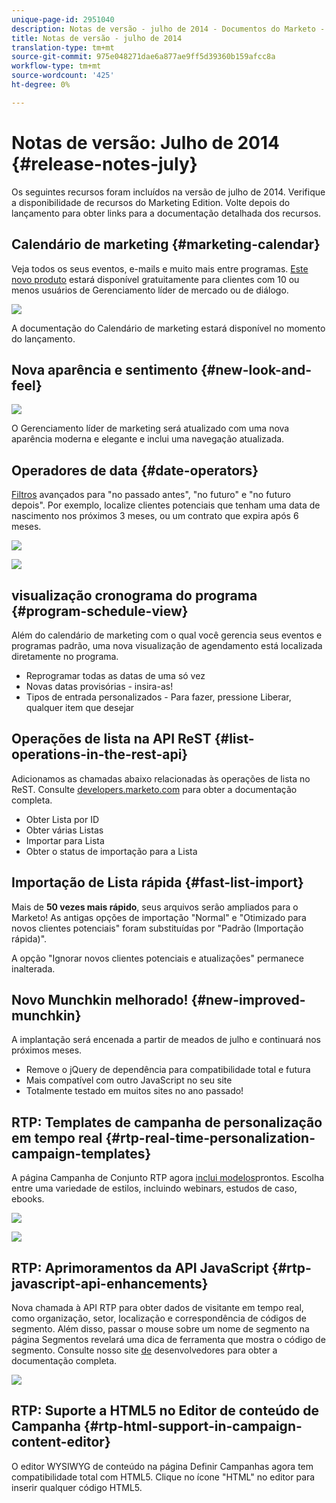 ```yaml
---
unique-page-id: 2951040
description: Notas de versão - julho de 2014 - Documentos do Marketo - Documentação do produto
title: Notas de versão - julho de 2014
translation-type: tm+mt
source-git-commit: 975e048271dae6a877ae9ff5d39360b159afcc8a
workflow-type: tm+mt
source-wordcount: '425'
ht-degree: 0%

---
```



# Notas de versão: Julho de 2014 {#release-notes-july}

Os seguintes recursos foram incluídos na versão de julho de 2014. Verifique a disponibilidade de recursos do Marketing Edition. Volte depois do lançamento para obter links para a documentação detalhada dos recursos.

## Calendário de marketing {#marketing-calendar}

Veja todos os seus eventos, e-mails e muito mais entre programas. [Este novo produto](/help/marketo/product-docs/core-marketo-concepts/marketing-calendar/understanding-the-calendar/navigating-the-marketing-calendar.md) estará disponível gratuitamente para clientes com 10 ou menos usuários de Gerenciamento líder de mercado ou de diálogo.

![](assets/image2014-9-22-14-3a22-3a27.png)

A documentação do Calendário de marketing estará disponível no momento do lançamento.

## Nova aparência e sentimento {#new-look-and-feel}

![](assets/image2014-9-22-14-3a22-3a47.png)

O Gerenciamento líder de marketing será atualizado com uma nova aparência moderna e elegante e inclui uma navegação atualizada.

## Operadores de data {#date-operators}

[Filtros](/help/marketo/product-docs/core-marketo-concepts/smart-lists-and-static-lists/creating-a-smart-list/smart-list-filter-operators-glossary.md) avançados para &quot;no passado antes&quot;, &quot;no futuro&quot; e &quot;no futuro depois&quot;. Por exemplo, localize clientes potenciais que tenham uma data de nascimento nos próximos 3 meses, ou um contrato que expira após 6 meses.

![](assets/image2014-9-22-14-3a23-3a56.png)

![](assets/image2014-9-22-14-3a24-3a39.png)

## visualização cronograma do programa {#program-schedule-view}

Além do calendário de marketing com o qual você gerencia seus eventos e programas padrão, uma nova visualização de agendamento está localizada diretamente no programa.

* Reprogramar todas as datas de uma só vez
* Novas datas provisórias - insira-as!
* Tipos de entrada personalizados - Para fazer, pressione Liberar, qualquer item que desejar

## Operações de lista na API ReST {#list-operations-in-the-rest-api}

Adicionamos as chamadas abaixo relacionadas às operações de lista no ReST. Consulte [developers.marketo.com](http://developers.marketo.com/documentation/rest/) para obter a documentação completa.

* Obter Lista por ID
* Obter várias Listas
* Importar para Lista
* Obter o status de importação para a Lista

## Importação de Lista rápida {#fast-list-import}

Mais de **50 vezes mais rápido**, seus arquivos serão ampliados para o Marketo! As antigas opções de importação &quot;Normal&quot; e &quot;Otimizado para novos clientes potenciais&quot; foram substituídas por &quot;Padrão (Importação rápida)&quot;.

A opção &quot;Ignorar novos clientes potenciais e atualizações&quot; permanece inalterada.

## Novo Munchkin melhorado! {#new-improved-munchkin}

A implantação será encenada a partir de meados de julho e continuará nos próximos meses.

* Remove o jQuery de dependência para compatibilidade total e futura
* Mais compatível com outro JavaScript no seu site
* Totalmente testado em muitos sites no ano passado!

## RTP: Templates de campanha de personalização em tempo real {#rtp-real-time-personalization-campaign-templates}

A página Campanha de Conjunto RTP agora [inclui modelos](/help/marketo/product-docs/web-personalization/using-templates/using-templates-to-create-web-campaigns.md)prontos. Escolha entre uma variedade de estilos, incluindo webinars, estudos de caso, ebooks.

![](assets/image2014-9-22-14-3a25-3a13.png)

![](assets/image2014-9-22-14-3a25-3a47.png)

## RTP: Aprimoramentos da API JavaScript {#rtp-javascript-api-enhancements}

Nova chamada à API RTP para obter dados de visitante em tempo real, como organização, setor, localização e correspondência de códigos de segmento. Além disso, passar o mouse sobre um nome de segmento na página Segmentos revelará uma dica de ferramenta que mostra o código de segmento. Consulte nosso site [de](http://developers.marketo.com/documentation/websites/rtp-js-api/) desenvolvedores para obter a documentação completa.

![](assets/image2014-9-22-14-3a26-3a11.png)

## RTP: Suporte a HTML5 no Editor de conteúdo de Campanha {#rtp-html-support-in-campaign-content-editor}

O editor WYSIWYG de conteúdo na página Definir Campanhas agora tem compatibilidade total com HTML5. Clique no ícone &quot;HTML&quot; no editor para inserir qualquer código HTML5.
